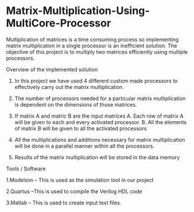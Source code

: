 # Matrix-Multiplication-Using-MultiCore-Processor

Multiplication of matrices is a time consuming process so implementing matrix multiplication in
a single processor is an inefficient solution. The objective of this project is to multiply two
matrices efficiently using multiple processors.

Overview of the implemented solution

1. In this project we have used 4 different custom made processors to effectively carry out
the matrix multiplication.

2. The number of processors needed for a particular matrix multiplication is dependent on
the dimensions of those matrices.

3. If matrix A and matric B are the input matrices
          A. Each row of matrix A will be given to each and every activated processor.
          B. All the elements of matrix B will be given to all the activated processors

4. All the multiplications and additions necessary for matrix multiplication will be done in a
parallel manner within all the processors.

5. Results of the matrix multiplication will be stored in the data memory

Tools / Software

1.Modelsim – This is used as the simulation tool in our project

2.Quartus –This is used to compile the Verilog HDL code

3.Matlab – This is used to create input text files.
